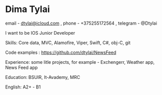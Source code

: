 # Dima Tylai
email - dtylai@icloud.com , phone - +375255172564 , telegram  - @Dtylai 

I want to be IOS Junior Developer

Skills: Core data, MVC, Alamofire, Viper, Swift, C#, obj-C, git

Code examples :  https://github.com/dtylai/NewsFeed

Experience: some litle projects, for example  - Exchengerr, Weather app, News Feed app

Education: BSUIR, It-Avademy, MRC 

English: A2+ - B1
